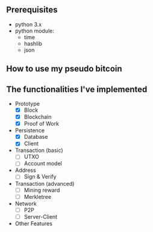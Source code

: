 ## Prerequisites
- python 3.x
- python module:
    - time
    - hashlib
    - json
    

## How to use my pseudo bitcoin

## The functionalities I've implemented

- Prototype
    - [x] Block 
    - [x] Blockchain
    - [x] Proof of Work
- Persistence
    - [x] Database
    - [x] Client
- Transaction (basic)
    - [ ] UTXO
    - [ ] Account model
- Address
    - [ ] Sign & Verify
- Transaction (advanced)
    - [ ] Mining reward
    - [ ] Merkletree
- Network
    - [ ] P2P
    - [ ] Server-Client
- Other Features
